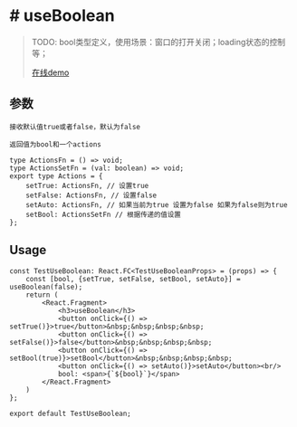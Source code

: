 # # useBoolean

> TODO:  bool类型定义，使用场景：窗口的打开关闭；loading状态的控制等；
>
> [在线demo](https://ligaopeng123-npm.github.io/hooks/?path=/story/example-useboolean--demo)

## 参数

`接收默认值true或者false，默认为false`

`返回值为bool和一个actions`

```tsx
type ActionsFn = () => void;
type ActionsSetFn = (val: boolean) => void;
export type Actions = {
    setTrue: ActionsFn, // 设置true
    setFalse: ActionsFn, // 设置false
    setAuto: ActionsFn, // 如果当前为true 设置为false 如果为false则为true
    setBool: ActionsSetFn // 根据传递的值设置
};
```

## Usage

```
const TestUseBoolean: React.FC<TestUseBooleanProps> = (props) => {
    const [bool, {setTrue, setFalse, setBool, setAuto}] = useBoolean(false);
    return (
        <React.Fragment>
            <h3>useBoolean</h3>
            <button onClick={() => setTrue()}>true</button>&nbsp;&nbsp;&nbsp;&nbsp;
            <button onClick={() => setFalse()}>false</button>&nbsp;&nbsp;&nbsp;&nbsp;
            <button onClick={() => setBool(true)}>setBool</button>&nbsp;&nbsp;&nbsp;&nbsp;
            <button onClick={() => setAuto()}>setAuto</button><br/>
            bool: <span>{`${bool}`}</span>
        </React.Fragment>
    )
};

export default TestUseBoolean;
```
